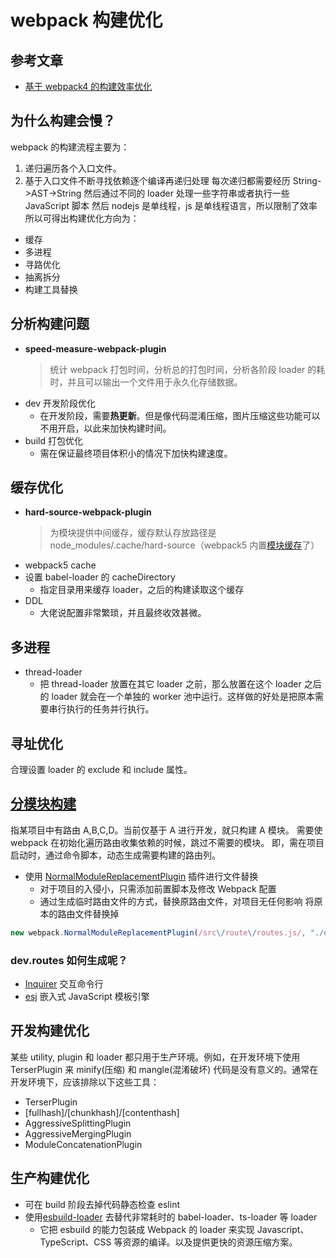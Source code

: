 # webpack 构建优化

## 参考文章

- [基于 webpack4 的构建效率优化](https://juejin.cn/post/7127098334900125710)

## 为什么构建会慢？

webpack 的构建流程主要为：

1. 递归遍历各个入口文件。
2. 基于入口文件不断寻找依赖逐个编译再递归处理
   每次递归都需要经历 String->AST->String
   然后通过不同的 loader 处理一些字符串或者执行一些 JavaScript 脚本
   然后 nodejs 是单线程，js 是单线程语言，所以限制了效率
   所以可得出构建优化方向为：

- 缓存
- 多进程
- 寻路优化
- 抽离拆分
- 构建工具替换

## 分析构建问题

- **speed-measure-webpack-plugin**
  > 统计 webpack 打包时间，分析总的打包时间，分析各阶段 loader 的耗时，并且可以输出一个文件用于永久化存储数据。
- dev 开发阶段优化
  - 在开发阶段，需要**热更新**。但是像代码混淆压缩，图片压缩这些功能可以不用开启，以此来加快构建时间。
- build 打包优化
  - 需在保证最终项目体积小的情况下加快构建速度。

## 缓存优化

- **hard-source-webpack-plugin**
  > 为模块提供中间缓存，缓存默认存放路径是 node_modules/.cache/hard-source（webpack5 内置[模块缓存](https://webpack.js.org/configuration/cache/#root)了）
- webpack5 cache
- 设置 babel-loader 的 cacheDirectory
  - 指定目录用来缓存 loader，之后的构建读取这个缓存
- DDL
  - 大佬说配置非常繁琐，并且最终收效甚微。

## 多进程

- thread-loader
  - 把 thread-loader 放置在其它 loader 之前，那么放置在这个 loader 之后的 loader 就会在一个单独的 worker 池中运行。这样做的好处是把原本需要串行执行的任务并行执行。

## 寻址优化

合理设置 loader 的 exclude 和 include 属性。

## [分模块构建](https://juejin.cn/post/7127098334900125710#heading-12)

指某项目中有路由 A,B,C,D。当前仅基于 A 进行开发，就只构建 A 模块。
需要使 webpack 在初始化遍历路由收集依赖的时候，跳过不需要的模块。
即，需在项目启动时，通过命令脚本，动态生成需要构建的路由列。

- 使用 [NormalModuleReplacementPlugin](https://webpack.docschina.org/plugins/normal-module-replacement-plugin/) 插件进行文件替换
  - 对于项目的入侵小，只需添加前置脚本及修改 Webpack 配置
  - 通过生成临时路由文件的方式，替换原路由文件，对项目无任何影响
    将原本的路由文件替换掉

```js
new webpack.NormalModuleReplacementPlugin(/src\/route\/routes.js/, "./dev.routes.js");
```

### dev.routes 如何生成呢？

- [Inquirer](https://github.com/SBoudrias/Inquirer.js/) 交互命令行
- [esj](https://ejs.bootcss.com/) 嵌入式 JavaScript 模板引擎

## 开发构建优化

某些 utility, plugin 和 loader 都只用于生产环境。例如，在开发环境下使用 TerserPlugin 来 minify(压缩) 和 mangle(混淆破坏) 代码是没有意义的。通常在开发环境下，应该排除以下这些工具：

- TerserPlugin
- [fullhash]/[chunkhash]/[contenthash]
- AggressiveSplittingPlugin
- AggressiveMergingPlugin
- ModuleConcatenationPlugin

## 生产构建优化

- 可在 build 阶段去掉代码静态检查 eslint
- 使用[esbuild-loader](https://github.com/privatenumber/esbuild-loader) 去替代非常耗时的 babel-loader、ts-loader 等 loader
  - 它把 esbuild 的能力包装成 Webpack 的 loader 来实现 Javascript、TypeScript、CSS 等资源的编译。以及提供更快的资源压缩方案。
